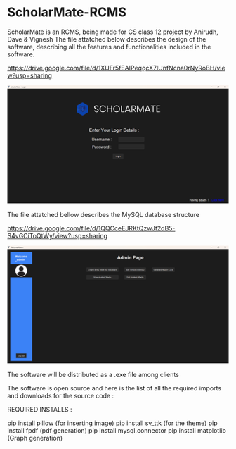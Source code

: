 # ScholarMate-RCMS

ScholarMate is an RCMS, being made for CS class 12 project by Anirudh, Dave & Vignesh
The file attatched below describes the design of the software, describing all the features and functionalities included in the software.

https://drive.google.com/file/d/1XUFr5fEAIPeqqcX7lUnfNcna0rNyRoBH/view?usp=sharing

![alt text](image.png)

The file attatched bellow describes the MySQL database structure

https://drive.google.com/file/d/1QQCceEJRKtQzwJt2dB5-S4vGCiToQtWy/view?usp=sharing

![alt text](image-1.png)

The software will be distributed as a .exe file among clients

The software is open source and here is the list of all the required imports and downloads for the source code : 

REQUIRED INSTALLS : 

pip install pillow (for inserting image)
pip install sv_ttk (for the theme)
pip install fpdf (pdf generation)
pip install mysql.connector
pip install matplotlib (Graph generation)
